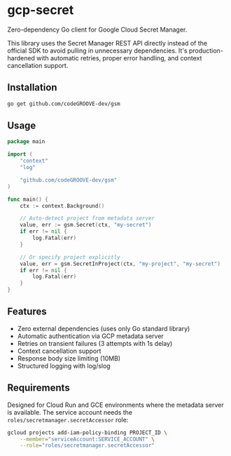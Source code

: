 # gcp-secret

Zero-dependency Go client for Google Cloud Secret Manager.

This library uses the Secret Manager REST API directly instead of the official SDK to avoid pulling in unnecessary dependencies. It's production-hardened with automatic retries, proper error handling, and context cancellation support.

## Installation

```bash
go get github.com/codeGROOVE-dev/gsm
```

## Usage

```go
package main

import (
    "context"
    "log"

    "github.com/codeGROOVE-dev/gsm"
)

func main() {
    ctx := context.Background()

    // Auto-detect project from metadata server
    value, err := gsm.Secret(ctx, "my-secret")
    if err != nil {
        log.Fatal(err)
    }

    // Or specify project explicitly
    value, err = gsm.SecretInProject(ctx, "my-project", "my-secret")
    if err != nil {
        log.Fatal(err)
    }
}
```

## Features

- Zero external dependencies (uses only Go standard library)
- Automatic authentication via GCP metadata server
- Retries on transient failures (3 attempts with 1s delay)
- Context cancellation support
- Response body size limiting (10MB)
- Structured logging with log/slog

## Requirements

Designed for Cloud Run and GCE environments where the metadata server is available. The service account needs the `roles/secretmanager.secretAccessor` role:

```bash
gcloud projects add-iam-policy-binding PROJECT_ID \
    --member="serviceAccount:SERVICE_ACCOUNT" \
    --role="roles/secretmanager.secretAccessor"
```

